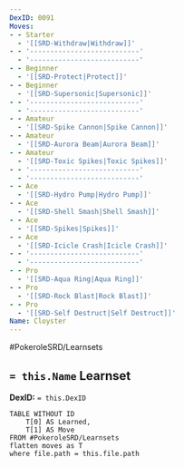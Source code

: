 ```yaml
---
DexID: 0091
Moves:
- - Starter
  - '[[SRD-Withdraw|Withdraw]]'
- - '---------------------------'
  - '---------------------------'
- - Beginner
  - '[[SRD-Protect|Protect]]'
- - Beginner
  - '[[SRD-Supersonic|Supersonic]]'
- - '---------------------------'
  - '---------------------------'
- - Amateur
  - '[[SRD-Spike Cannon|Spike Cannon]]'
- - Amateur
  - '[[SRD-Aurora Beam|Aurora Beam]]'
- - Amateur
  - '[[SRD-Toxic Spikes|Toxic Spikes]]'
- - '---------------------------'
  - '---------------------------'
- - Ace
  - '[[SRD-Hydro Pump|Hydro Pump]]'
- - Ace
  - '[[SRD-Shell Smash|Shell Smash]]'
- - Ace
  - '[[SRD-Spikes|Spikes]]'
- - Ace
  - '[[SRD-Icicle Crash|Icicle Crash]]'
- - '---------------------------'
  - '---------------------------'
- - Pro
  - '[[SRD-Aqua Ring|Aqua Ring]]'
- - Pro
  - '[[SRD-Rock Blast|Rock Blast]]'
- - Pro
  - '[[SRD-Self Destruct|Self Destruct]]'
Name: Cloyster
---
```


#PokeroleSRD/Learnsets

## `= this.Name` Learnset

**DexID:** `= this.DexID`

```dataview
TABLE WITHOUT ID
    T[0] AS Learned,
    T[1] AS Move
FROM #PokeroleSRD/Learnsets
flatten moves as T
where file.path = this.file.path
```
